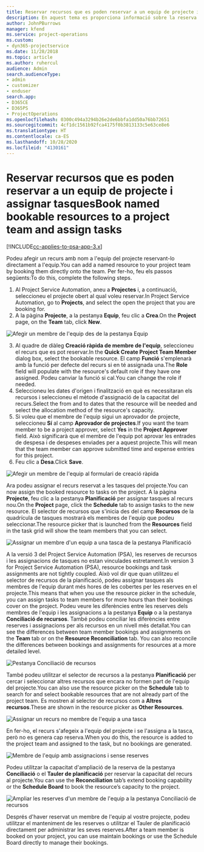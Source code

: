 ```yaml
---
title: Reservar recursos que es poden reservar a un equip de projecte i assignar tasques
description: En aquest tema es proporciona informació sobre la reserva de recursos amb nom a equips de projecte i assignar-los a tasques.
author: JohnPBurrows
manager: kfend
ms.service: project-operations
ms.custom:
- dyn365-projectservice
ms.date: 11/28/2018
ms.topic: article
ms.author: ruhercul
audience: Admin
search.audienceType:
- admin
- customizer
- enduser
search.app:
- D365CE
- D365PS
- ProjectOperations
ms.openlocfilehash: 0300c494a3294b26e2de6bbfa1dd50a76bb72651
ms.sourcegitcommit: 4cf1dc1561b92fca4175f0b3813133c5e63ce8e6
ms.translationtype: HT
ms.contentlocale: ca-ES
ms.lasthandoff: 10/28/2020
ms.locfileid: "4130161"
---
```

# <a name="book-named-bookable-resources-to-a-project-team-and-assign-tasks"></a><span data-ttu-id="da2e5-103">Reservar recursos que es poden reservar a un equip de projecte i assignar tasques</span><span class="sxs-lookup"><span data-stu-id="da2e5-103">Book named bookable resources to a project team and assign tasks</span></span> 

[!INCLUDE[cc-applies-to-psa-app-3.x](../includes/cc-applies-to-psa-app-3x.md)]

<span data-ttu-id="da2e5-104">Podeu afegir un recurs amb nom a l'equip del projecte reservant-lo directament a l'equip.</span><span class="sxs-lookup"><span data-stu-id="da2e5-104">You can  add a named resource to your project team by booking them directly onto the team.</span></span> <span data-ttu-id="da2e5-105">Per fer-ho, feu els passos següents:</span><span class="sxs-lookup"><span data-stu-id="da2e5-105">To do this, complete the following steps.</span></span>

1. <span data-ttu-id="da2e5-106">Al Project Service Automation, aneu a **Projectes** i, a continuació, seleccioneu el projecte obert al qual voleu reservar.</span><span class="sxs-lookup"><span data-stu-id="da2e5-106">In  Project Service Automation, go to **Projects**, and select the open the project that you are booking for.</span></span>
2. <span data-ttu-id="da2e5-107">A la pàgina **Projecte**, a la pestanya **Equip**, feu clic a **Crea**.</span><span class="sxs-lookup"><span data-stu-id="da2e5-107">On the **Project** page, on the **Team** tab, click **New**.</span></span> 

![Afegir un membre de l'equip des de la pestanya Equip](media/RM-how-to-1.png)

3. <span data-ttu-id="da2e5-109">Al quadre de diàleg **Creació ràpida de membre de l'equip**, seleccioneu el recurs que es pot reservar.</span><span class="sxs-lookup"><span data-stu-id="da2e5-109">In the **Quick Create Project Team Member** dialog box, select the bookable resource.</span></span> <span data-ttu-id="da2e5-110">El camp **Funció** s'emplenarà amb la funció per defecte del recurs si en té assignada una.</span><span class="sxs-lookup"><span data-stu-id="da2e5-110">The **Role** field will populate with the resource's default role if they have one assigned.</span></span> <span data-ttu-id="da2e5-111">Podeu canviar la funció si cal.</span><span class="sxs-lookup"><span data-stu-id="da2e5-111">You can change the role if needed.</span></span> 
4. <span data-ttu-id="da2e5-112">Seleccioneu les dates d'origen i finalització en què es necessitaran els recursos i seleccioneu el mètode d'assignació de la capacitat del recurs.</span><span class="sxs-lookup"><span data-stu-id="da2e5-112">Select the from and to dates that the resource will be needed and select the allocation method of the resource's capacity.</span></span> 
5. <span data-ttu-id="da2e5-113">Si voleu que el membre de l'equip sigui un aprovador de projecte, seleccioneu **Sí** al camp **Aprovador de projectes**.</span><span class="sxs-lookup"><span data-stu-id="da2e5-113">If you want the team member to be a project approver, select **Yes** in the **Project Approver** field.</span></span> <span data-ttu-id="da2e5-114">Això significarà que el membre de l'equip pot aprovar les entrades de despesa i de despeses enviades per a aquest projecte.</span><span class="sxs-lookup"><span data-stu-id="da2e5-114">This will mean that the team member can approve submitted time and expense entries for this project.</span></span> 
6. <span data-ttu-id="da2e5-115">Feu clic a **Desa**.</span><span class="sxs-lookup"><span data-stu-id="da2e5-115">Click **Save**.</span></span>

![Afegir un membre de l'equip al formulari de creació ràpida](media/RM-how-to-2.png)


<span data-ttu-id="da2e5-117">Ara podeu assignar el recurs reservat a les tasques del projecte.</span><span class="sxs-lookup"><span data-stu-id="da2e5-117">You can now assign the booked resource to tasks on the project.</span></span> <span data-ttu-id="da2e5-118">A la pàgina **Projecte**, feu clic a la pestanya **Planificació** per assignar tasques al recurs nou.</span><span class="sxs-lookup"><span data-stu-id="da2e5-118">On the **Project** page, click the **Schedule** tab to assign tasks to the new resource.</span></span> <span data-ttu-id="da2e5-119">El selector de recursos que s'inicia des del camp **Recursos** de la quadrícula de tasques mostrarà els membres de l'equip que podeu seleccionar.</span><span class="sxs-lookup"><span data-stu-id="da2e5-119">The resource picker that is launched from the **Resources** field in the task grid will show the team members that you can select.</span></span>

![Assignar un membre d'un equip a una tasca de la pestanya Planificació](media/RM-how-to-3.png)

<span data-ttu-id="da2e5-121">A la versió 3 del Project Service Automation (PSA), les reserves de recursos i les assignacions de tasques no estan vinculades estretament.</span><span class="sxs-lookup"><span data-stu-id="da2e5-121">In version 3 for Project Service Automation (PSA), resource bookings and task assignments are not tightly coupled.</span></span> <span data-ttu-id="da2e5-122">Això vol dir que quan utilitzeu el selector de recursos de la planificació, podeu assignar tasques als membres de l'equip durant més hores de les cobertes per les reserves en el projecte.</span><span class="sxs-lookup"><span data-stu-id="da2e5-122">This means that when you use the resource picker in the schedule, you can assign tasks to team members for more hours than their bookings cover on the project.</span></span>
<span data-ttu-id="da2e5-123">Podeu veure les diferències entre les reserves dels membres de l'equip i les assignacions a la pestanya **Equip** o a la pestanya **Conciliació de recursos**. També podeu conciliar les diferències entre reserves i assignacions per als recursos en un nivell més detallat.</span><span class="sxs-lookup"><span data-stu-id="da2e5-123">You can see the differences between team member bookings and assignments on the **Team** tab or on the **Resource Reconciliation** tab. You can also reconcile the differences between bookings and assignments for resources at a more detailed level.</span></span>

![Pestanya Conciliació de recursos](media/RM-how-to-4.png)

<span data-ttu-id="da2e5-125">També podeu utilitzar el selector de recursos a la pestanya **Planificació** per cercar i seleccionar altres recursos que encara no formen part de l'equip del projecte.</span><span class="sxs-lookup"><span data-stu-id="da2e5-125">You can also use the resource picker on the **Schedule** tab to search for and select bookable resources that are not already part of the project team.</span></span> <span data-ttu-id="da2e5-126">Es mostren al selector de recursos com a **Altres recursos**.</span><span class="sxs-lookup"><span data-stu-id="da2e5-126">These are shown in the resource picker as **Other Resources**.</span></span>

![Assignar un recurs no membre de l'equip a una tasca](media/RM-how-to-5.png)

<span data-ttu-id="da2e5-128">En fer-ho, el recurs s'afegeix a l'equip del projecte i se l'assigna a la tasca, però no es genera cap reserva.</span><span class="sxs-lookup"><span data-stu-id="da2e5-128">When you do this, the resource is added to the project team and assigned to the task, but no bookings are generated.</span></span>

![Membre de l'equip amb assignacions i sense reserves](media/RM-how-to-6.png)

<span data-ttu-id="da2e5-130">Podeu utilitzar la capacitat d'ampliació de la reserva de la pestanya **Conciliació** o el **Tauler de planificació** per reservar la capacitat del recurs al projecte.</span><span class="sxs-lookup"><span data-stu-id="da2e5-130">You can use the **Reconciliation** tab’s extend booking capability or the **Schedule Board** to book the resource’s capacity to the project.</span></span>

![Ampliar les reserves d'un membre de l'equip a la pestanya Conciliació de recursos](media/RM-how-to-7.png)

<span data-ttu-id="da2e5-132">Després d'haver reservat un membre de l'equip al vostre projecte, podeu utilitzar el manteniment de les reserves o utilitzar el Tauler de planificació directament per administrar les seves reserves.</span><span class="sxs-lookup"><span data-stu-id="da2e5-132">After a team member is booked on your project, you can use maintain bookings or use the Schedule Board directly to manage their bookings.</span></span>
